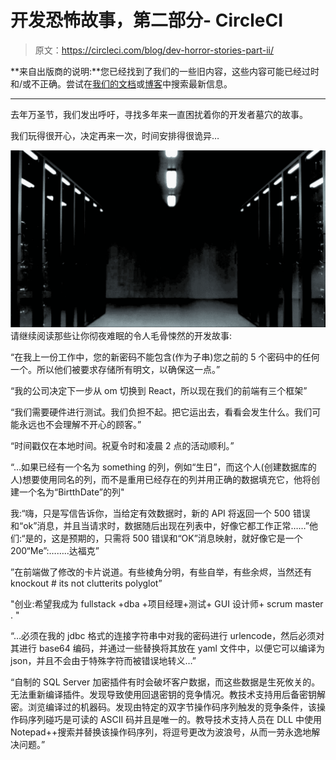 # 开发恐怖故事，第二部分- CircleCI

> 原文：<https://circleci.com/blog/dev-horror-stories-part-ii/>

**来自出版商的说明:**您已经找到了我们的一些旧内容，这些内容可能已经过时和/或不正确。尝试在[我们的文档](https://circleci.com/docs/)或[博客](https://circleci.com/blog/)中搜索最新信息。

* * *

去年万圣节，我们发出呼吁，寻找多年来一直困扰着你的开发者墓穴的故事。

我们玩得很开心，决定再来一次，时间安排得很诡异…

![LeftPadGif.gif](img/9832c7cbbd74ece27285a6bd5769c6ee.png)请继续阅读那些让你彻夜难眠的令人毛骨悚然的开发故事:

“在我上一份工作中，您的新密码不能包含(作为子串)您之前的 5 个密码中的任何一个。所以他们被要求存储所有明文，以确保这一点。”

“我的公司决定下一步从 om 切换到 React，所以现在我们的前端有三个框架”

“我们需要硬件进行测试。我们负担不起。把它运出去，看看会发生什么。我们可能永远也不会理解不开心的顾客。”

“时间戳仅在本地时间。祝夏令时和凌晨 2 点的活动顺利。”

“…如果已经有一个名为 something 的列，例如“生日”，而这个人(创建数据库的人)想要使用同名的列，而不是重用已经存在的列并用正确的数据填充它，他将创建一个名为“BirtthDate”的列"

我:“嗨，只是写信告诉你，当给定有效数据时，新的 API 将返回一个 500 错误和“ok”消息，并且当请求时，数据随后出现在列表中，好像它都工作正常……”他们:“是的，这是预期的，只需将 500 错误和“OK”消息映射，就好像它是一个 200“Me”:……..达福克”

”在前端做了修改的卡片说道。有些棱角分明，有些自举，有些余烬，当然还有 knockout # its not clutterits polyglot”

"创业:希望我成为 fullstack +dba +项目经理+测试+ GUI 设计师+ scrum master . "

“…必须在我的 jdbc 格式的连接字符串中对我的密码进行 urlencode，然后必须对其进行 base64 编码，并通过一些替换将其放在 yaml 文件中，以便它可以编译为 json，并且不会由于特殊字符而被错误地转义…”

“自制的 SQL Server 加密插件有时会破坏客户数据，而这些数据是生死攸关的。无法重新编译插件。发现导致使用回退密钥的竞争情况。教技术支持用后备密钥解密。浏览编译过的机器码。发现由特定的双字节操作码序列触发的竞争条件，该操作码序列碰巧是可读的 ASCII 码并且是唯一的。教导技术支持人员在 DLL 中使用 Notepad++搜索并替换该操作码序列，将逗号更改为波浪号，从而一劳永逸地解决问题。”